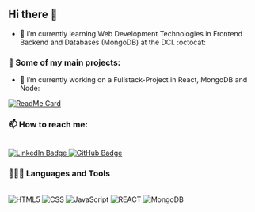 <div id="main" align="left">
  <h2>Hi there 👋 </h2>

- 🌱 I’m currently learning Web Development Technologies in Frontend Backend and Databases (MongoDB) at the DCI. :octocat:

<h3>🚀 Some of my main projects:</h3>

- 🔭 I’m currently working on a Fullstack-Project in React, MongoDB and Node:

[![ReadMe Card](https://github-readme-stats.vercel.app/api/pin/?username=Michael-Mew2&repo=final-Project)](https://https://github.com/Michael-Mew2/final-Project)

  <div id="contact">
    <h3>📫 How to reach me:</h3> </br>
    <a href="https://www.linkedin.com/in/michael-d-3019151b9">
      <img src="https://img.shields.io/badge/LinkedIn-blue?logo=linkedin&logoColor=white&style=for-the-badge" alt="LinkedIn Badge"/>
    </a>
<!--     <a href="">
      <img src="https://img.shields.io/badge/behance-black?logo=behance&logoColor=white&style=for-the-badge" alt="Behance Badge"/>
    </a>
    <a href="">
      <img src="https://img.shields.io/badge/xing-green?logo=xing&logoColor=white&style=for-the-badge" alt="Xing Badge"/>
    </a> -->
    <a href="https://github.com/Michael-Mew2/">
      <img src="https://img.shields.io/badge/github-purple?logo=github&logoColor=white&style=for-the-badge" alt="GitHub Badge"/>
    </a>
</div>
<div id="languages">
  <h3>👨🏻‍💻 Languages and Tools</h3> <br />
  <img src="https://img.shields.io/badge/HTML-white?style=for-the-badge&logo=html5" alt="HTML5" />
  <img src="https://img.shields.io/badge/CSS-orange?style=for-the-badge&logo=css3" alt="CSS" />
  <img src="https://img.shields.io/badge/JavaScript-grey?style=for-the-badge&logo=javascript" alt="JavaScript" />
  <img src="https://img.shields.io/badge/React-white?style=for-the-badge&logo=react" alt="REACT" />
  <img src="https://img.shields.io/badge/MongoDB-white?style=for-the-badge&logo=mongodb" alt="MongoDB" />
  
</div>
</div>

